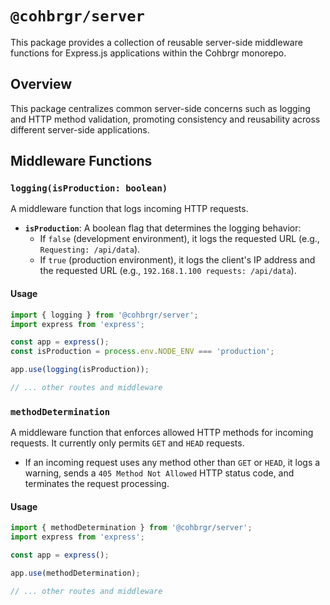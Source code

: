 # `@cohbrgr/server`

This package provides a collection of reusable server-side middleware functions for Express.js applications within the Cohbrgr monorepo.

## Overview

This package centralizes common server-side concerns such as logging and HTTP method validation, promoting consistency and reusability across different server-side applications.

## Middleware Functions

### `logging(isProduction: boolean)`

A middleware function that logs incoming HTTP requests.

- **`isProduction`**: A boolean flag that determines the logging behavior:
    - If `false` (development environment), it logs the requested URL (e.g., `Requesting: /api/data`).
    - If `true` (production environment), it logs the client's IP address and the requested URL (e.g., `192.168.1.100 requests: /api/data`).

#### Usage

```typescript
import { logging } from '@cohbrgr/server';
import express from 'express';

const app = express();
const isProduction = process.env.NODE_ENV === 'production';

app.use(logging(isProduction));

// ... other routes and middleware
```

### `methodDetermination`

A middleware function that enforces allowed HTTP methods for incoming requests. It currently only permits `GET` and `HEAD` requests.

- If an incoming request uses any method other than `GET` or `HEAD`, it logs a warning, sends a `405 Method Not Allowed` HTTP status code, and terminates the request processing.

#### Usage

```typescript
import { methodDetermination } from '@cohbrgr/server';
import express from 'express';

const app = express();

app.use(methodDetermination);

// ... other routes and middleware
```
